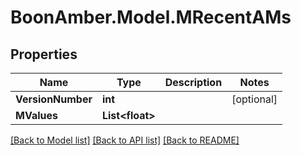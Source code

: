 # BoonAmber.Model.MRecentAMs

## Properties

Name | Type | Description | Notes
------------ | ------------- | ------------- | -------------
**VersionNumber** | **int** |  | [optional] 
**MValues** | **List&lt;float&gt;** |  | 

[[Back to Model list]](../README.md#documentation-for-models) [[Back to API list]](../README.md#documentation-for-api-endpoints) [[Back to README]](../README.md)

